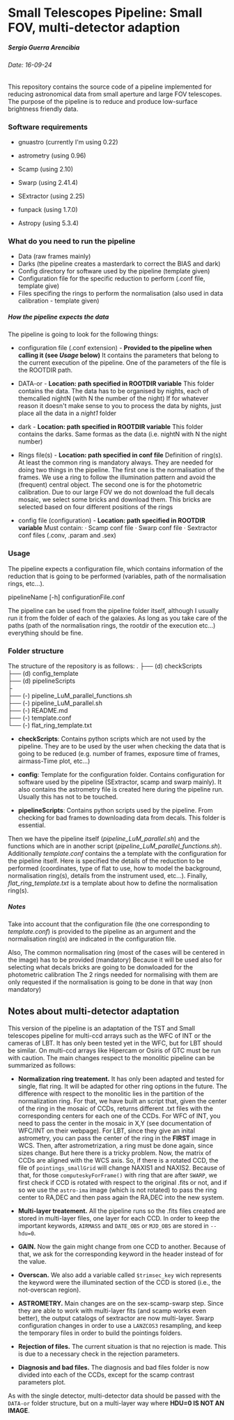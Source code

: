 # Small Telescopes Pipeline: Small FOV, multi-detector adaption
##### Sergio Guerra Arencibia
###### Date: 16-09-24

This repository contains the source code of a pipeline implemented for reducing astronomical data from small aperture and large FOV telescopes. The purpose of the pipeline is to reduce and produce low-surface brightness friendly data.

### Software requirements

* gnuastro (currently I'm using 0.22)
* astrometry (using 0.96)
* Scamp (using 2.10)
* Swarp (using 2.41.4)
* SExtractor (using 2.25) 
* funpack (using 1.7.0)

* Astropy (using 5.3.4)

### What do you need to run the pipeline

* Data (raw frames mainly)
* Darks (the pipeline creates a masterdark to correct the BIAS and dark)
* Config directory for software used by the pipeline (template given)
* Configuration file for the specific reduction to perform (.conf file, template give)
* Files specifing the rings to perform the normalisation (also used in data calibration - template given)

##### How the pipeline expects the data

The pipeline is going to look for the following things:

* configuration file (.conf extension) - **Provided to the pipeline when calling it (see *Usage* below)**
    It contains the parameters that belong to the current execution of the pipeline.
    One of the parameters of the file is the ROOTDIR path.

* DATA-or - **Location: path specified in ROOTDIR variable**
    This folder contains the data. The data has to be organised by nights, each of themcalled nightN (with N the number of the night)
    If for whatever reason it doesn't make sense to you to process the data by nights, just place all the data in a *night1* folder

* dark - **Location: path specified in ROOTDIR variable**
    This folder contains the darks. Same formas as the data (i.e. nightN with N the night number)

* Rings file(s) -  **Location: path specified in conf file**
    Definition of ring(s). At least the common ring is mandatory always.
    They are needed for doing two things in the pipeline. The first one is the normalisation of the frames. We use a ring to follow the illumination pattern and avoid the (frequent) central object. The second one is for the photometric calibration. Due to our large FOV we do not download the full decals mosaic, we select some bricks and download them. This bricks are selected based on four different positions of the rings

* config file (configuration) - **Location: path specified in ROOTDIR variable**
    Must contain:
      · Scamp conf file
      · Swarp conf file
      · Sextractor conf files (.conv, .param and .sex)


### Usage

The pipeline expects a configuration file, which contains information of the reduction that is going to be performed (variables, path of the normalisation rings, etc...). 

pipelineName [-h] configurationFile.conf

The pipeline can be used from the pipeline folder itself, although I usually run it from the folder of each of the galaxies. As long as you take care of the paths (path of the normalisation rings, the rootdir of the execution etc...) everything should be fine.

### Folder structure

The structure of the repository is as follows:
.
├── (d) checkScripts <br />
├── (d) config_template <br />
├── (d) pipelineScripts  <br />
├ <br />
├── (-) pipeline_LuM_parallel_functions.sh <br />
├── (-) pipeline_LuM_parallel.sh  <br />
├── (-) README.md  <br />
├── (-) template.conf <br />
└── (-) flat_ring_template.txt <br />

* **checkScripts**: Contains python scripts which are not used by the pipeline. They are to be used by the user when checking the data that is going to be reduced (e.g. number of frames, exposure time of frames, airmass-Time plot, etc...)

* **config**: Template for the configuration folder. Contains configuration for software used by the pipeline (SExtractor, scamp and swarp mainly). It also contains the astrometry file is created here during the pipeline run. Usually this has not to be touched. 

* **pipelineScripts**: Contains python scripts used by the pipeline. From checking for bad frames to downloading data from decals. This folder is essential.


Then we have the pipeline itself (*pipeline_LuM_parallel.sh*) and the functions which are in another script (*pipeline_LuM_parallel_functions.sh*). Additionally *template.conf* contains the a template with the configuration for the pipeline itself. Here is specified the details of the reduction to be performed (coordinates, type of flat to use, how to model the background, normalisation ring(s), details from the instrument used, etc...). Finally, *flat_ring_template.txt* is a template about how to define the normalisation ring(s).


##### Notes

Take into account that the configuration file (the one corresponding to *template.conf*) is provided to the pipeline as an argument and the normalisation ring(s) are indicated in the configuration file.

Also, The common normalisation ring (most of the cases will be centered in the image) has to be provided (mandatory) Because it will be used also for selecting what decals bricks are going to be donwloaded for the photometric calibration The 2 rings needed for normalising with them are only requested if the normalisation is going to be done in that way (non mandatory)

## Notes about multi-detector adaptation

This version of the pipeline is an adaptation of the TST and Small telescopes pipeline for multi-ccd arrays such as the WFC of INT or the cameras of LBT. It has only been tested yet in the WFC, but for LBT should be similar. On multi-ccd arrays like Hipercam or Osiris of GTC must be run with caution. The main changes respect to the monolitic pipeline can be summarized as follows:

* **Normalization ring treatement.** It has only been adapted and tested for single, flat ring. It will be adapted for other ring options in the future. The difference with respect to the monolitic lies in the partition of the normalization ring. For that, we have built an script that, given the center of the ring in the mosaic of CCDs, returns different .txt files with the corresponding centers for each one of the CCDs. For WFC of INT, you need to pass the center in the mosaic in X,Y (see documentation of WFC/INT on their webpage). For LBT, since they give an inital astrometry, you can pass the center of the ring in the **FIRST** image in WCS. Then, after astrometrization, a ring must be done again, since sizes change. But here there is a tricky problem. Now, the matrix of CCDs are aligned with the WCS axis. So, if there is a rotated CCD, the file of `pointings_smallGrid` will change NAXIS1 and NAXIS2. Because of that, for those `computeskyForFrame()` with ring that are after `SWARP`, we first check if CCD is rotated with respect to the original .fits or not, and if so we use the `astro-ima` image (which is not rotated) to pass the ring center to RA,DEC and then pass again the RA,DEC into the new system.

* **Multi-layer treatement.** All the pipeline runs so the .fits files created are stored in multi-layer files, one layer for each CCD. In order to keep the important keywords, `AIRMASS` and `DATE_OBS` or `MJD_OBS` are stored in `--hdu=0`.

* **GAIN.** Now the gain might change from one CCD to another. Because of that, we ask for the corresponding keyword in the header instead of for the value.

* **Overscan.** We also add a variable called `$trimsec_key` wich represents the keyword were the illuminated section of the CCD is stored (i.e., the not-overscan region).

* **ASTROMETRY.** Main changes are on the sex-scamp-swarp step. Since they are able to work with multi-layer fits (and scamp works even better), the output catalogs of sextractor are now multi-layer. Swarp configuration changes in order to use a `LANZCOS3` resampling, and keep the temporary files in order to build the pointings folders.

* **Rejection of files.** The current situation is that no rejection is made. This is due to a necessary check in the rejection parameters.

* **Diagnosis and bad files.** The diagnosis and bad files folder is now divided into each of the CCDs, except for the scamp contrast parameters plot.

As with the single detector, multi-detector data should be passed with the `DATA-or` folder structure, but on a multi-layer way where **HDU=0 IS NOT AN IMAGE**.
